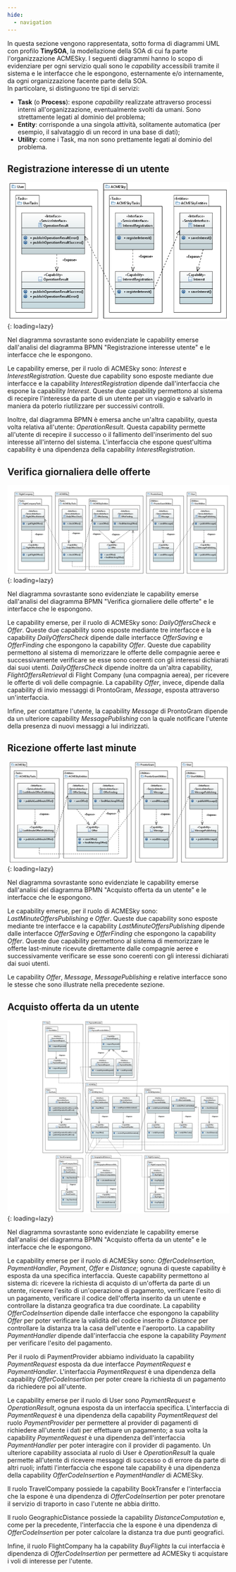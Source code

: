 ```yaml
---
hide:
  - navigation
---
```


In questa sezione vengono rappresentata, sotto forma di diagrammi UML con profilo **TinySOA**, la modellazione della SOA di cui fa parte l'organizzazione ACMESky. I seguenti diagrammi hanno lo scopo di evidenziare per ogni servizio quali sono le *capability* accessibili tramite il sistema e le interfacce che le espongono, esternamente e/o internamente, da ogni organizzazione facente parte della SOA.  
In particolare, si distinguono tre tipi di servizi:

- **Task** (o **Process**): espone *capability* realizzate attraverso processi interni all'organizzazione, eventualmente svolti da umani. Sono strettamente legati al dominio del problema;
- **Entity**: corrisponde a una singola attività, solitamente automatica (per esempio, il salvataggio di un record in una base di dati);
- **Utility**: come i Task, ma non sono prettamente legati al dominio del problema.

## Registrazione interesse di un utente
![!Diagramma UML che descrive come vengono implementati i task del processo di registrazione di un interesse di un utente](assets/uml/RegistrazioneInteresseUtente.png){: loading=lazy}

Nel diagramma sovrastante sono evidenziate le capability emerse dall'analisi del diagramma BPMN "Registrazione interesse utente" e le interfacce che le espongono.

Le capability emerse, per il ruolo di ACMESky sono: _Interest_ e _InterestRegistration_. Queste due capability sono esposte mediante due interfacce e la capability _InterestRegistration_ dipende dall'interfaccia che espone la capability _Interest_. Queste due capability permettono al sistema di recepire l'interesse da parte di un utente per un viaggio e salvarlo in maniera da poterlo riutilizzare per successivi controlli. 

Inoltre, dal diagramma BPMN è emersa anche un'altra capability, questa volta relativa all'utente: _OperationResult_. Questa capability permette all'utente di recepire il successo o il fallimento dell'inserimento del suo interesse all'interno del sistema. L'interfaccia che espone quest'ultima capability è una dipendenza della capability _InterestRegistration_.

## Verifica giornaliera delle offerte
![!Diagramma UML che descrive come vengono implementati i task del processo di verifica giornaliera delle offerte delle compagnie aree e notifica degli utenti](assets/uml/VerificaGiornaliera.png){: loading=lazy}

Nel diagramma sovrastante sono evidenziate le capability emerse dall'analisi del diagramma BPMN "Verifica giornaliere delle offerte" e le interfacce che le espongono.

Le capability emerse, per il ruolo di ACMESky sono: _DailyOffersCheck_ e _Offer_. Queste due capability sono esposte mediante tre interfacce e la capability _DailyOffersCheck_ dipende dalle interfacce _OfferSaving_ e _OfferFinding_ che espongono la capability _Offer_. Queste due capability permettono al sistema di memorizzare le offerte delle compagnie aeree e successivamente verificare se esse sono coerenti con gli interessi dichiarati dai suoi utenti.
_DailyOffersCheck_ dipende inoltre da un'altra capability, _FlightOffersRetrieval_ di Flight Company (una compagnia aerea), per ricevere le offerte di voli delle compagnie.
La capability _Offer_, invece, dipende dalla capability di invio messaggi di ProntoGram, _Message_, esposta attraverso un'interfaccia.

Infine, per contattare l'utente, la capability _Message_ di ProntoGram dipende da un ulteriore capability _MessagePublishing_ con la quale notificare l'utente della presenza di nuovi messaggi a lui indirizzati.

## Ricezione offerte last minute
![!Diagramma UML che descrive come vengono implementati i task del processo di ricezione di offerte dalle compagnie aree e notifica degli utenti](assets/uml/NotificaVoliLastMinute.png){: loading=lazy}

Nel diagramma sovrastante sono evidenziate le capability emerse dall'analisi del diagramma BPMN "Acquisto offerta da un utente" e le interfacce che le espongono.

Le capability emerse, per il ruolo di ACMESky sono: _LastMinuteOffersPublishing_ e _Offer_. Queste due capability sono esposte mediante tre interfacce e la capability _LastMinuteOffersPublishing_ dipende dalle interfacce _OfferSaving_ e _OfferFinding_ che espongono la capability _Offer_. Queste due capability permettono al sistema di memorizzare le offerte last-minute ricevute direttamente dalle compagnie aeree e successivamente verificare se esse sono coerenti con gli interessi dichiarati dai suoi utenti.

Le capability _Offer_, _Message_, _MessagePublishing_ e relative interfacce sono le stesse che sono illustrate nella precedente sezione.

## Acquisto offerta da un utente
![!Diagramma UML che descrive come vengono implementati i task del processo di acquisto di un'offerta](assets/uml/AcquistoOfferta.png){: loading=lazy}

Nel diagramma sovrastante sono evidenziate le capability emerse dall'analisi del diagramma BPMN "Acquisto offerta da un utente" e le interfacce che le espongono. 

Le capability emerse per il ruolo di ACMESky sono: _OfferCodeInsertion_, _PaymentHandler_, _Payment_, _Offer_ e _Distance_; ognuna di queste capability è esposta da una specifica interfaccia. Queste capability permettono al sistema di: ricevere la richiesta di acquisto di un'offerta da parte di un utente, ricevere l'esito di un'operazione di pagamento, verificare l'esito di un pagamento, verificare il codice dell'offerta inserito da un utente e controllare la distanza geografica tra due coordinate. La capability _OfferCodeInsertion_ dipende dalle interfacce che espongono la capability _Offer_ per poter verificare la validità del codice inserito e _Distance_ per controllare la distanza tra la casa dell'utente e l'aeroporto. La capability _PaymentHandler_ dipende dall'interfaccia che espone la capability _Payment_ per verificare l'esito del pagamento. 

Per il ruolo di PaymentProvider abbiamo individuato la capability _PaymentRequest_ esposta da due interfacce _PaymentRequest_ e _PaymentHandler_. L'interfaccia _PaymentRequest_ è una dipendenza della capability _OfferCodeInsertion_ per poter creare la richiesta di un pagamento da richiedere poi all'utente. 

Le capability emerse per il ruolo di User sono _PaymentRequest_ e _OperationResult_, ognuna esposta da un interfaccia specifica. L'interfaccia di _PaymentRequest_ è una dipendenza della capability _PaymentRequest_ del ruolo _PaymentProvider_ per permettere al provider di pagamenti di richiedere all'utente i dati per effettuare un pagamento; a sua volta la capability _PaymentRequest_ è una dipendenza dell'interfaccia _PaymentHandler_ per poter interagire con il provider di pagamento. Un ulteriore capability associata al ruolo di User è _OperationResult_ la quale permette all'utente di ricevere messaggi di successo o di errore da parte di altri ruoli; infatti l'interfaccia che espone tale capability è una dipendenza della capability _OfferCodeInsertion_ e _PaymentHandler_ di ACMESky.

Il ruolo TravelCompany possiede la capability BookTransfer e l'interfaccia che la espone è una dipendenza di _OfferCodeInsertion_ per poter prenotare il servizio di traporto in caso l'utente ne abbia diritto.

Il ruolo GeographicDistance possiede la capability _DistanceComputation_ e, come per la precedente, l'interfaccia che la espone è una dipendenza di _OfferCodeInsertion_ per poter calcolare la distanza tra due punti geografici.

Infine, il ruolo FlightCompany ha la capability _BuyFlights_ la cui interfaccia è dipendenza di _OfferCodeInsertion_ per permettere ad ACMESky ti acquistare i voli di interesse per l'utente.
